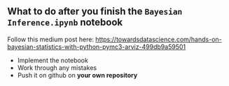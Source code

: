 ## What to do after you finish the `Bayesian Inference.ipynb` notebook

Follow this medium post here: https://towardsdatascience.com/hands-on-bayesian-statistics-with-python-pymc3-arviz-499db9a59501
- Implement the notebook
- Work through any mistakes
- Push it on github on **your own repository**
